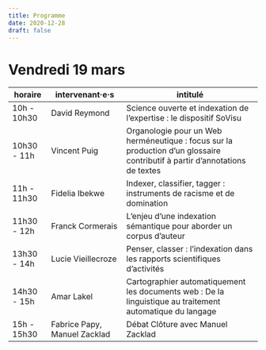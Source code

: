 ```yaml
---
title: Programme
date: 2020-12-28
draft: false
---
```


# Vendredi 19 mars

| horaire     | intervenant·e·s              | intitulé                                                                                                                    |
|-------------|------------------------------|-----------------------------------------------------------------------------------------------------------------------------|
| 10h - 10h30 | David Reymond                | Science ouverte et indexation de l’expertise : le dispositif SoVisu                                                         |
| 10h30 - 11h | Vincent Puig                 | Organologie pour un Web herméneutique : focus sur la production d’un glossaire contributif à partir d’annotations de textes |
| 11h - 11h30 | Fidelia Ibekwe               | Indexer, classifier, tagger : instruments de racisme et de domination                                                       |
| 11h30 - 12h | Franck Cormerais             | L’enjeu d’une indexation sémantique pour aborder un corpus d’auteur                                                         |
| 13h30 - 14h | Lucie Vieillecroze           | Penser, classer : l’indexation dans les rapports scientifiques d’activités                                                  |
| 14h30 - 15h | Amar Lakel                   | Cartographier automatiquement les documents web : De la linguistique au traitement automatique du langage                   |
| 15h - 15h30 | Fabrice Papy, Manuel Zacklad | Débat Clôture avec Manuel Zacklad                                                                                           |